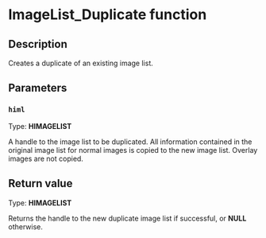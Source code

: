 # ImageList_Duplicate function

## Description

Creates a duplicate of an existing image list.

## Parameters

### `himl`

Type: **HIMAGELIST**

A handle to the image list to be duplicated. All information contained in the original image list for normal images is copied to the new image list. Overlay images are not copied.

## Return value

Type: **HIMAGELIST**

Returns the handle to the new duplicate image list if successful, or **NULL** otherwise.